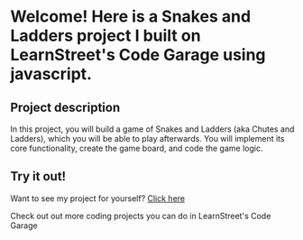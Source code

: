 
Welcome! Here is a Snakes and Ladders project I built on LearnStreet's Code Garage using javascript.
===============================================================================================================

Project description
-------------------------

In this project, you will build a game of Snakes and Ladders  (aka Chutes and Ladders), which you will be able to play afterwards. You will implement its core functionality, create the game board, and code the game logic. 

Try it out!
--------------

Want to see my project for yourself? [Click here](http://www.learnstreet.com//profile/52b0ae3076b99c0379003557?page_name=project)

Check out out more coding projects you can do in LearnStreet's Code Garage
		